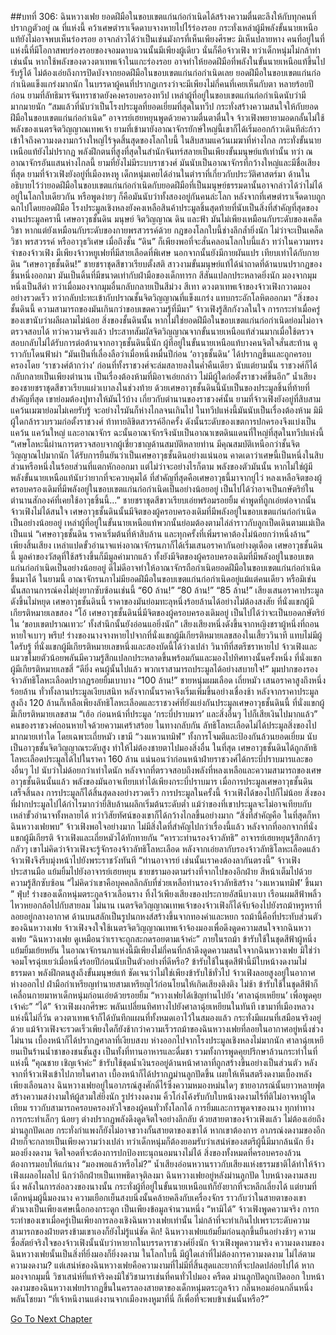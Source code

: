 ##บทที่ 306: ฉินหวางเฟย
ยอดฝีมือในขอบเขตแก่นก่อกำเนิดได้สร้างความตื่นตะลึงให้กับทุกคนที่ปรากฏตัวอยู่ ณ ที่แห่งนี้ คว้าเศษตำราเจ็ดดาบจางหายไปไร้ร่องรอย กระทั่งเหล่าผู้มีพลังขั้นนายเหนือแท้ยังไม่อาจพบเห็นร่องรอย อาจกล่าวได้ว่าเป็นเช่นมังกรที่เห็นเพียงศีรษะ มิเห็นปลายหาง
คนที่อยู่ในที่แห่งนี้ที่มีโอกาสพบร่องรอยของจอมดาบฉวนนั้นมีเพียงผู้เดียว
นั่นก็คือจ้าวเฟิง
ทว่าเด็กหนุ่มไม่กล้าทำเช่นนั้น หากใช้พลังของดวงตาเทพเจ้าในแกะร่องรอย อาจทำให้ยอดฝีมือที่พลังในขั้นนายเหนือแท้ขึ้นไปรับรู้ได้ ไม่ต้องเอ่ยถึงการปิดบังจากยอดฝีมือในขอบเขตแก่นก่อกำเนิดเลย
ยอดฝีมือในขอบเขตแก่นก่อกำเนิดแข็งแกร่งมากนัก ในบรรดาผู้คนที่ปรากฏเกรงว่าจะมีเพียงไม่กี่คนที่เคยเห็นกับตา
หลายร้อยปีก่อน ยามที่ลัทธิมารจันทราชาดยังคงครอบครองทวีป เหล่าผู้ที่อยู่ในขอบเขตแก่นก่อกำเนิดนับว่ามีมากมายนัก
“สมแล้วที่นับว่าเป็นโรงประมูลที่ยอดเยี่ยมที่สุดในทวีป กระทั่งสร้างความสนใจให้กับยอดฝีมือในขอบเขตแก่นก่อกำเนิด”
อาจารย์เฮยหยุนพูดด้วยความตื่นตาตื่นใจ
จ้าวเฟิงพยายามอดกลั้นไม่ใช้พลังของเนตรจิตวิญญาณเทพเจ้า ยามที่เข้ามายังอาณาจักรยักษ์ใหญ่นี้เขาก็ได้เริ่มออกก้าวเดินทีล่ะก้าว เข้าใจถึงความงดงามกว้างใหญ่ไร้จุดสิ้นสุดของโลกใบนี้
ในสิบสามแคว้นเมฆาที่ห่างไกล กระทั่งขั้นนายเหนือแท้ยังไม่ปรากฏ พลังฝึกตนที่สูงที่สุดในสำนักจันทร์สลายเป็นเพียงขั้นมนุษย์แท้เท่านั้น
ทว่า ณ อาณาจักรอันแสนห่างไกลนี้ ยามที่ยังไม่มีระบบราชวงศ์ มันนับเป็นอาณาจักรที่กว้างใหญ่และมีชื่อเสียงที่สุด
ยามที่จ้าวเฟิงยังอยู่ที่เมืองหงหู เด็กหนุ่มเคยได้อ่านในตำราที่เกี่ยวกับประวัติศาสตร์มา ด้านในอธิบายไว้ว่ายอดฝีมือในขอบเขตแก่นก่อกำเนิดกับยอดฝีมือที่เป็นมนุษย์ธรรมดานั้นอาจกล่าวได้ว่าไม่ได้อยู่ในโลกใบเดียวกัน
หรือพูดง่ายๆ ก็คือมันนับว่าทั้งสองอยู่กันคนล่ะโลก
หลังจากที่เศษตำราเจ็ดดาบถูกฉกไปโดยยอดฝีมือ โรงประมูลเชิงหลงยังคงเหลือสินค้าประมูลชิ้นสุดท้ายที่นับเป็นสิ่งที่สำคัญที่สุดของงานประมูลครานี้ เศษอาวุธชั้นดิน
มนุษย์ จิตวิญญาณ ดิน และฟ้า
มันไม่เพียงเหมือนกับระดับของเคล็ดวิชา หากแต่ยังเหมือนกับระดับของกายพรสวรรค์ด้วย
กฎของโลกใบนี้ช่างลึกล้ำยิ่งนัก
ไม่ว่าจะเป็นเคล็ดวิชา พรสวรรค์ หรืออาวุธวิเศษ เมื่อถึงชั้น “ดิน” ก็เพียงพอที่จะสั่นคลอนโลกใบนี้แล้ว
ทว่าในความทรงจำของจ้าวเฟิง มีเพียงจ้าวหยูเฟยที่มีสายเลือดที่พิเศษ นอกจากนั้นยังมีกายผันแปร เทียบเท่าได้กับกายดิน
“เศษอาวุธชั้นดิน!”
ชายชราชุดสีขาวเรียบตั้งสติ สาวงามขั้นมนุษย์แท้ได้นำถาดที่ด้านบนปรากฏของชิ้นหนึ่งออกมา
มันเป็นดิ้นที่มีขนาดเท่ากับฝ่ามือของเด็กทารก สีสันแปลกประหลาดยิ่งนัก มองจากมุมหนึ่งเป็นสีดำ ทว่าเมื่อมองจากมุมอื่นกลับกลายเป็นสีม่วง สีเทา
ดวงตาเทพเจ้าของจ้าวเฟิงกวาดมองอย่างรวดเร็ว ทว่ากลับปะทะเข้ากับปราณชั้นจิตวิญญาณที่แข็งแกร่ง แทบกระอักโลหิตออกมา
“สิ่งของชั้นดินนี้ ความสามารถของมันเกินกว่าขอบเขตความรู้ที่มีมา”
จ้าวเฟิงรู้สึกกังวลในใจ การกระทำเมื่อครู่ของเขานับว่าผลีผลามไม่น้อย
สิ่งของชั้นดินนั้น หากไม่ใช่ยอดฝีมือในขอบเขตแก่นก่อกำเนิดย่อมไม่อาจตรวจสอบได้
ทว่าความจริงแล้ว ประสาทสัมผัสจิตวิญญาณจากขั้นนายเหนือแท้ส่วนมากเมื่อใช้ตรวจสอบกลับไม่ได้รับการต่อต้านจากอาวุธชั้นดินนี้นัก
ผู้ที่อยู่ในขั้นนายเหนือแท้บางคนจิตใจสั่นสะท้าน ดูราวกับโดนฟ้าผ่า
“มันเป็นที่เลื่องลือว่าเมื่อหนึ่งหมื่นปีก่อน ‘อาวุธชั้นดิน’ ได้ปรากฏขึ้นและถูกครอบครองโดย ‘ราชวงศ์ต้ากว่าง’ ก่อนที่ทั้งราชวงศ์จะล่มสลายลงในค่ำคืนเดียว นับแต่ยามนั้น ราชวงศ์ก็ได้กลับกลายเป็นเพียงตำนาน เป็นเรื่องต้องห้ามที่มิอาจเอ่ยกล่าว ไม่มีผู้ใดก่อตั้งราชวงศ์ขึ้นอีก” น้ำเสียงของชายชราชุดสีขาวเรียบแผ่วเบาลงในช่วงท้าย
ด้วยเศษอาวุธชั้นดินนี้นับเป็นของประมูลชิ้นที่ท้ายที่สำคัญที่สุด เขาย่อมต้องปูทางให้มันไว้บ้าง
เกี่ยวกับตำนานของราชวงศ์นั้น ยามที่จ้าวเฟิงยังอยู่ที่สิบสามแคว้นเมฆาย่อมไม่เคยรับรู้ จะอย่างไรมันก็ห่างไกลจนเกินไป
ในทวีปแห่งนี้มันนับเป็นเรื่องต้องห้าม มิมีผู้ใดกล้ารวบรวมก่อตั้งราชวงศ์ ท้าทายลิขิตสวรรค์อีกครั้ง
ดังนั้นระดับของเขตการปกครองจึงแบ่งเป็นแคว้น แคว้นใหญ่ และอาณาจักร
ฉะนั้นอาณาจักรจึงนับเป็นอาณาเขตดินแดนที่ใหญ่ที่สุดในทวีปแห่งนี้
“เศษโลหะนี้ผ่านการตรวจสอบจากผู้เชี่ยวชาญด้านสมบัติหลายท่าน มีคุณสมบัติเหนือกว่าชั้นจิตวิญญาณไปมากนัก ได้รับการยืนยันว่าเป็นเศษอาวุธชั้นดินอย่างแน่นอน คาดเดาว่าเศษนี้เป็นหนึ่งในสิบส่วนหรือหนึ่งในร้อยส่วนที่แตกหักออกมา แต่ไม่ว่าจะอย่างไรก็ตาม พลังของตัวมันนั้น หากไม่ใช่ผู้มีพลังขั้นนายเหนือแท้นับว่ายากที่จะควบคุมได้ ที่สำคัญที่สุดคือเศษอาวุธนี้มาจากยู่ไว่ หลงเหลือจิตของผู้ครอบครองเดิมที่มีพลังอยู่ในขอบเขตแก่นก่อกำเนิดเป็นอย่างน้อยอยู่ เป็นไปได้ว่าอาจเป็นกษัตริย์ในตำนานสักองค์ที่เคยใช้อาวุธชิ้นนี้...”
ชายชราชุดสีขาวเรียบเอ่ยพร้อมรอยยิ้ม
คำพูดที่ถูกเอ่ยต่อจากนั้น จ้าวเฟิงไม่ได้สนใจ
เศษอาวุธชั้นดินนั้นมีจิตของผู้ครอบครองเดิมที่มีพลังอยู่ในขอบเขตแก่นก่อกำเนิดเป็นอย่างน้อยอยู่ เหล่าผู้ที่อยู่ในขั้นนายเหนือแท้พวกนั้นย่อมต้องตามไล่ล่าราวกับลูกเป็ดเดินตามแม่เป็ดเป็นแน่
“เศษอาวุธชั้นดิน ราคาเริ่มต้นที่ห้าสิบล้าน และทุกครั้งที่เพิ่มราคาต้องไม่น้อยกว่าหนึ่งล้าน”
เพียงสิ้นเสียง เหล่าแปดขั้วอำนาจแห่งอาณาจักรนภาก็ได้เริ่มเสนอราคากันอย่างดุเดือด
เศษอาวุธชั้นดินนี้ มูลค่าของวัสดุที่ใช้สร้างขึ้นก็มีมูลค่ามากแล้ว ทั้งยังมีจิตของผู้ครอบครองเดิมที่มีพลังอยู่ในขอบเขตแก่นก่อกำเนิดเป็นอย่างน้อยอยู่ ดีไม่ดีอาจทำให้อาณาจักรถือกำเนิดยอดฝีมือในขอบเขตแก่นก่อกำเนิดขึ้นมาได้
ในยามนี้ อาณาจักรนภาไม่มียอดฝีมือในขอบเขตแก่นก่อกำเนิดอยู่แม้แต่คนเดียว หรือมิเช่นนั้นสถานการณ์คงไม่ยุ่งยากซับซ้อนเช่นนี้
“60 ล้าน!”
“80 ล้าน!”
“85 ล้าน!”
เสียงเสนอราคาประมูลดังขึ้นไม่หยุด
เศษอาวุธชั้นดินนี้ ราคาของมันย่อมทะลุหนึ่งร้อยล้านได้อย่างไม่ต้องสงสัย
ที่นั่งแขกผู้มีเกียรติหมายเลขสอง
“โอ้ เศษอาวุธชั้นดินนี่มีจิตของผู้ครอบครองเดิมอยู่ เป็นไปได้ว่าจะเป็นยอดกษัตริย์ใน ‘ขอบเขตปราณเทวะ’ ทั้งสำนึกนั้นยังอ่อนแอยิ่งนัก”
เสียงเสียงหนึ่งดังขึ้นจากหญิงชราผู้หนึ่งที่ถอนหายใจเบาๆ
พรึบ!
ร่างของนางจางหายไปจากที่นั่งแขกผู้มีเกียรติหมายเลขสองในเสี้ยววินาที แทบไม่มีผู้ใดรับรู้
ที่นั่งแขกผู้มีเกียรติหมายเลขหนึ่งและสองบัดนี้ได้ว่างเปล่า
วินาทีที่สตรีชราหายไป จ้าวเฟิงและแมวขโมยตัวน้อยพลันมีความรู้สึกแปลกประหลาดขึ้นพร้อมกันและมองไปทิศทางนั้นครั้งหนึ่ง
ที่นั่งแขกผู้มีเกียรติหมายเลขสี่
“ดียิ่ง คนผู้นั้นไปแล้ว พวกเราสามารถประมูลได้อย่างสบายใจ!”
มุมปากของรองจ้าวลัทธิโลหะเลือดปรากฏรอยยิ้มเบาบาง
“100 ล้าน!”
ชายหนุ่มผมเลือด เถี่ยหมัว เสนอราคาสูงถึงหนึ่งร้อยล้าน
ทั่วทั้งลานประมูลเงียบสนิท หลังจากนั้นราคาจึงเริ่มเพิ่มขึ้นอย่างเชื่องช้า
หลังจากราคาประมูลสูงถึง 120 ล้านก็เหลือเพียงลัทธิโลหะเลือดและราชวงศ์ที่ยังแย่งกันประมูลเศษอาวุธชั้นดินนี้
ที่นั่งแขกผู้มีเกียรติหมายเลขสาม
“เฮ้อ ก่อนหน้าที่ประมูล ‘กระบี่ปราบมาร’ และสิ่งอื่นๆ ไปก็เสียเงินไปมากแล้ว”
คนของราชวงศ์ถอนหายใจด้วยความเศร้าสร้อย
ในทางกลับกัน ลัทธิโลหะเลือดไม่ได้ประมูลสิ่งของไปมากมายเท่าใด
โดยเฉพาะเถี่ยหมัว เขามี “วงแหวนทมิฬ” ทั้งการโจมตีและป้องกันล้วนยอดเยี่ยม นับเป็นอาวุธชั้นจิตวิญญาณระดับสูง ทำให้ไม่ต้องชายตาไปมองสิ่งอื่น
ในที่สุด
เศษอาวุธชั้นดินได้ถูกลัทธิโลหะเลือดประมูลได้ไปในราคา 160 ล้าน
แน่นอนว่าก่อนหน้าฝ่ายราชวงศ์ได้กระบี่ปราบมารและของอื่นๆ ไป นับว่าไม่ด้อยกว่าเท่าใดนัก หลังจากที่ตรวจสอบถึงพลังที่หลงเหลือและความสามารถของเศษอาวุธชั้นดินนั้นแล้ว พลังของมันอาจเทียบเท่าได้เพียงกระบี่ปราบมาร
เมื่อการประมูลเศษอาวุธชั้นดินเสร็จสิ้นลง การประมูลก็ได้สิ้นสุดลงอย่างรวดเร็ว
การประมูลในครั้งนี้ จ้าวเฟิงได้ของไปก็ไม่น้อย สิ่งของที่ฝากประมูลไปได้กำไรมากว่ายี่สิบล้านผลึกเริ่มต้นระดับต่ำ
แม้ว่าของที่เขาประมูลจะไม่อาจเทียบกับเหล่าขั้วอำนาจทั้งหลายได้ ทว่าวิสัยทัศน์ของเขาก็ได้กว้างไกลขึ้นอย่างมาก
“สิ่งที่สำคัญคือ ในที่สุดก็หาฉินหวางเฟยพบ”
จ้าวเฟิงพอใจอย่างมาก
ไม่มีสิ่งใดที่สำคัญไปกว่าเรื่องนี้แล้ว
หลังจากที่ออกจากที่นั่งแขกผู้มีเกียรติ จ้าวเฟิงและเถี่ยหมัวได้ทักทายกัน
“คารวะท่านรองจ้าวลัทธิ”
อาจารย์เฮยหยุนรู้สึกกล้าๆ กลัวๆ เขาไม่คิดว่าจ้าวเฟิงจะรู้จักรองจ้าวลัทธิโลหะเลือด
หลังจากเอ่ยลากับรองจ้าวลัทธิโลหะเลือดแล้ว จ้าวเฟิงจึงรีบมุ่งหน้าไปยังพระราชวังทันที
“ท่านอาจารย์ เช่นนั้นเราคงต้องลากันตรงนี้”
จ้าวเฟิงประสานมือ แย้มยิ้มไปยังอาจารย์เฮยหยุน
ชายชรามองตามร่างที่จากไปของอีกฝ่าย สีหน้าเต็มไปด้วยความรู้สึกซับซ้อน “ไม่คิดว่าเขาคือบุคคลลึกลับที่ช่วยเหลือท่านรองจ้าวลัทธิสร้าง ‘วงแหวนทมิฬ’ ขึ้นมา ”
ฟุ่บ!
ร่างของเด็กหนุ่มตระกูลจ้าวเลือนราง ทิ้งไว้เพียงเสียงของประกายอัสนีบางเบา เรือนผมสีฟ้าพลิ้วไหวหยอกล้อไปกับสายลม
ไม่นาน เนตรจิตวิญญาณเทพเจ้าของจ้าวเฟิงก็ได้จับจ้องไปยังรถม้าหรูหราที่ลอยอยู่กลางอากาศ ด้านบนสลักเป็นรูปนกหงส์สร้างขึ้นจากทองคำและหยก
รถม้านี้คือที่ประทับส่วนตัวของฉินหวางเฟย
จ้าวเฟิงจงใจใช้เนตรจิตวิญญาณเทพเจ้าจ้องมองเพื่อดึงดูดความสนใจจากฉินหวางเฟย
“ฉินหวางเฟย ดูเหมือนว่าเราจะถูกสะกดรอยตามเจ้าค่ะ”
ภายในรถม้า ข้ารับใช้ในชุดสีฟ้าผู้หนึ่งแย้มยิ้มเย้ยหยัน
ในอาณาจักรนภาแห่งนี้มีเพียงไม่กี่คนที่กล้าดึงดูดความสนใจจากฉินหวางเฟย มิใช่ว่าจอมโจรฉุ่ยเยว่เมื่อหนึ่งร้อยปีก่อนนับเป็นตัวอย่างที่ดีหรือ?
ข้ารับใช้ในชุดสีฟ้านี้มีใบหน้างดงามไม่ธรรมดา พลังฝึกตนสูงถึงขั้นมนุษย์แท้ ชัดเจนว่าไม่ใช่เพียงข้ารับใช้ทั่วไป
จ้าวเฟิงลอยสูงอยู่ในอากาศห่างออกไป ฝ่ามือกำเหรียญทำนายสามเหรียญไว้ก่อนโยนให้เกิดเสียงติงติง
ไม่ช้า
ข้ารับใช้ในชุดสีฟ้าก็เคลื่อนกายมาหาเด็กหนุ่มก่อนเอ่ยด้วยรอยยิ้ม “หวางเฟยได้เชิญท่านไปยัง ‘ศาลาฉุ่ยเหยียน’ เพื่อพูดคุยเจ้าค่ะ”
“ได้”
จ้าวเฟิงผงกศีรษะ พลันเปลี่ยนทิศทางไปยังศาลาฉุ่ยเหยียนในทันที
เขามาที่เมืองหลวงแห่งนี้ไม่กี่วัน ดวงตาเทพเจ้าก็ได้บันทึกแผนที่ทั้งหมดเอาไว้ในสมองแล้ว กระทั่งมีแผนที่เสมือนจริงอยู่ด้วย
แม้จ้าวเฟิงจะรวดเร็วเพียงใดก็ยังช้ากว่าความเร็วรถม้าของฉินหวางเฟยที่ลอยในอากาศอยู่หนึ่งช่วง
ไม่นาน เบื้องหน้าก็ได้ปรากฏศาลาที่เงียบสงบ ห่างออกไปจากโรงประมูลเชิงหลงไม่มากนัก
ศาลาฉุ่ยเหยียนเป็นร้านน้ำชาของชนชั้นสูง เป็นทั้งที่ทานอาหารและดื่มชา รวมทั้งการพูดคุยปรึกษาล้วนกระทำในที่แห่งนี้
“คุณชาย เชิญเจ้าค่ะ”
ข้ารับใช้ชุดน้ำเงินรออยู่ด้านหน้าศาลาที่ถูกสร้างขึ้นอย่างเป็นส่วนตัว
หลังจากที่จ้าวเฟิงเข้าไปภายในศาลา เบื้องหน้าก็ได้ปรากฏม่านลูกปัดขึ้น เผยให้เห็นสตรีงดงามเบื้องหลังเพียงเลือนลาง
ฉินหวางเฟยอยู่ในอาภรณ์สูงศักดิ์ไร้ซึ่งความหมองหม่นใดๆ ชายอาภรณ์นั้นยาวหลายฟุตสร้างความสง่างามให้ผู้สวมใส่ยิ่งนัก รูปร่างงดงาม คิ้วโก่งโค้งรับกับใบหน้างดงามไร้ที่ติไม่อาจหาผู้ใดเทียม ราวกับสามารถครอบครองหัวใจของผู้คนทั่วทั้งโลกได้
การยิ้มและการพูดจาของนาง ทุกท่าทางการกระทำเล็กๆ น้อยๆ ต่างปรากฏพลังดึงดูดจิตใจอย่างลึกลับ
ด้วยสายตาของจ้าวเฟิงแล้ว ไม่ต้องเอ่ยถึงม่านลูกปัดเลย กระทั่งกำแพงก็ยังไม่อาจขวางกั้นสายตาของเขาได้
หากเขาต้องการ อาภรณ์งดงามของอีกฝ่ายก็จะกลายเป็นเพียงความว่างเปล่า
ทว่าเด็กหนุ่มก็ต้องยอมรับว่าเสน่ห์ของสตรีผู้นี้มีมากล้นนัก ยิ่งมองยิ่งงดงาม จิตใจอดที่จะต้องการปกป้องทะนุถนอมนางไม่ได้ สิ่งของทั้งหมดที่ครอบครองล้วนต้องการมอบให้แก่นาง
“มองพอแล้วหรือไม่?”
น้ำเสียงอ่อนหวานราวกับเสียงแห่งธรรมชาติได้ทำให้จ้าวเฟิงเผลอไผลไป นึกว่าอีกฝ่ายเป็นเทพธิดาจุติลงมา
ฉินหวางเฟยอยู่หลังม่านลูกปัด ใบหน้างดงามสงบนิ่ง
พลังในการล่อลวงของนางนั้น กระทั่งผู้ที่อยู่ในขั้นนายเหนือแท้ก็ยังยากที่จะหลีกเลี่ยงได้
แต่ยามที่เด็กหนุ่มผู้นี้มองนาง ความเยือกเย็นสงบนิ่งนั้นคล้ายคลึงกับเครื่องจักร ราวกับว่าในสายตาของเขา ตัวนางเป็นเพียงเศษเนื้อกองกระดูก เป็นเพียงข้อมูลจำนวนหนึ่ง
“หามิได้”
จ้าวเฟิงพูดความจริง การกระทำของเขาเมื่อครู่เป็นเพียงการลองเชิงฉินหวางเฟยเท่านั้น ไม่กล้าที่จะทำเกินไปเพราะระดับความสามารถของฝ่ายตรงข้ามเขาเองก็ยังไม่รู้แน่ชัด
คิก!
ฉินหวางเฟยแย้มยิ้มก่อนลุกขึ้นยืนอย่างช้าๆ ความซื่อสัตย์จริงใจของจ้าวเฟิงนั้นนับว่าหายากในบรรดาราชวงศ์ยิ่งนัก
จ้าวเฟิงพูดความจริง ความงดงามของฉินหวางเฟยนั้นเป็นสิ่งที่ยิ่งมองก็ยิ่งงดงาม
ในโลกใบนี้ มีผู้ใดเล่าที่ไม่ต้องการความงดงาม ไม่ไล่ตามความงดงาม?
แต่เสน่ห์ของฉินหวางเฟยคือความงามที่ไม่มีที่สิ้นสุดและยากที่จะปลดปล่อยไปได้
หากมองจากมุมนี้ วิชาเสน่ห์ที่แท้จริงคงมิใช่วิชามารเช่นที่คนทั่วไปมอง
ครืดด
ม่านลูกปัดถูกเปิดออก ใบหน้างดงามของฉินหวางเฟยปรากฏขึ้นในครรลองสายตาของเด็กหนุ่มตระกูลจ้าว กลิ่นหอมอ่อนกลิ่นหนึ่งพลันโชยมา
“ที่เจ้าหนีงานแต่งงานจากเมืองหงหูมาที่นี่ ก็เพื่อที่จะพบข้าเช่นนั้นหรือ?”




[Go To Next Chapter]( ./86.md)